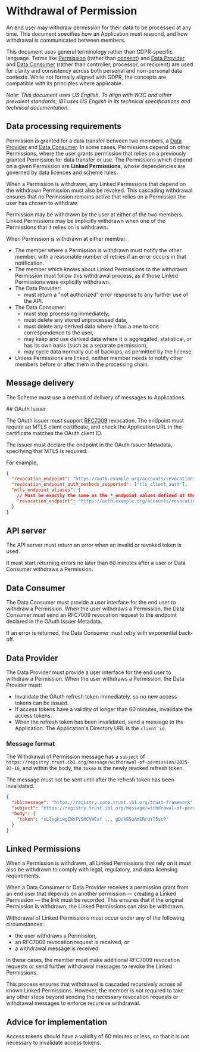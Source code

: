# Withdrawal of Permission

An end user may withdraw permission for their data to be processed at any time. This document specifies how an Application must respond, and how withdrawal is communicated between members.

This document uses general terminology rather than GDPR-specific language. Terms like [Permission](https://docs.trust.ib1.org/latest/glossary/#term-Permission) (rather than [consent](https://docs.trust.ib1.org/latest/glossary/#term-Consent)) and [Data Provider](https://docs.trust.ib1.org/latest/glossary/#term-Data-Provider) and [Data Consumer](https://docs.trust.ib1.org/latest/glossary/#term-Data-Consumer) (rather than controller, processor, or recipient) are used for clarity and consistency across both personal and non-personal data contexts. While not formally aligned with GDPR, the concepts are compatible with its principles where applicable.

_Note: This document uses US English. To align with W3C and other prevalent standards, IB1 uses US English in its technical specifications and technical documentation._


## Data processing requirements

Permission is granted for a data transfer between two members, a [Data Provider](https://docs.trust.ib1.org/latest/glossary/#term-Data-Provider) and [Data Consumer](https://docs.trust.ib1.org/latest/glossary/#term-Data-Consumer). In some cases, Permissions depend on other Permissions, where the user grants permission that relies on a previously granted Permission for data transfer or use. The Permissions which depend on a given Permission are **Linked Permissions**, whose dependencies are governed by data licences and scheme rules.

When a Permission is withdrawn, any Linked Permissions that depend on the withdrawn Permission must also be revoked. This cascading withdrawal ensures that no Permission remains active that relies on a Permission the user has chosen to withdraw.

Permission may be withdrawn by the user at either of the two members. Linked Permissions may be implicitly withdrawn when one of the Permissions that it relies on is withdrawn.

When Permission is withdrawn at either member:

 * The member where a Permission is withdrawn must notify the other member, with a reasonable number of retries if an error occurs in that notification.
 * The member which knows about Linked Permissions to the withdrawn Permission must follow this withdrawal process, as if those Linked Permissions were explicitly withdrawn.
 * The Data Provider:
    * must return a "not authorized" error response to any further use of the API.
 * The Data Consumer:
    * must stop processing immediately,
    * must delete any stored unprocessed data,
    * must delete any derived data where it has a one to one correspondence to the user,
    * may keep and use derived data where it is aggregated, statistical, or has its own basis (such as a separate permission),
    * may cycle data normally out of backups, as permitted by the license.
 * Unless Permissions are linked, neither member needs to notify other members before or after them in the processing chain.


## Message delivery

The Scheme must use a method of delivery of messages to Applications.


## OAuth Issuer

The OAuth issuer must support [RFC7009](https://www.rfc-editor.org/rfc/rfc7009) revocation. The endpoint must require an MTLS client certificate, and check the Application URL in the certificate matches the OAuth client ID.

The Issuer must declare the endpoint in the OAuth Issuer Metadata, specifying that MTLS is required.

For example,

``` json
{
  "revocation_endpoint": "https://auth.example.org/accounts/revocation",
  "revocation_endpoint_auth_methods_supported": ["tls_client_auth"],
  "mtls_endpoint_aliases": {
    // Must be exactly the same as the *_endpoint values defined at the top level
    "revocation_endpoint": "https://auth.example.org/accounts/revocation"
  }
}
```

## API server

The API server must return an error when an invalid or revoked token is used.

It must start returning errors no later than 60 minutes after a user or Data Consumer withdraws a Permission.


## Data Consumer

The Data Consumer must provide a user interface for the end user to withdraw a Permission. When the user withdraws a Permission, the Data Consumer must send an RFC7009 revocation request to the endpoint declared in the OAuth Issuer Metadata.

If an error is returned, the Data Consumer must retry with exponential back-off.


## Data Provider

The Data Provider must provide a user interface for the end user to withdraw a Permission. When the user withdraws a Permission, the Data Provider must:

 * Invalidate the OAuth refresh token immediately, so no new access tokens can be issued.
 * If access tokens have a validity of longer than 60 minutes, invalidate the access tokens.
 * When the refresh token has been invalidated, send a message to the Application. The Application's Directory URL is the `client_id`.

### Message format

The Withdrawal of Permission message has a `subject` of `https://registry.trust.ib1.org/message/withdrawal-of-permission/2025-03-16`, and within the body, the `token` is the newly revoked refresh token.

The message must not be sent until after the refresh token has been invalidated.

```json
{
  "ib1:message": "https://registry.core.trust.ib1.org/trust-framework",
  "subject": "https://registry.trust.ib1.org/message/withdrawal-of-permission/2025-03-16",
  "body": {
    "token": "sLlsgkiwgIWxFVSMCVWEaf ... gDukBSuAmERrUYT5scP"
  }
}
```


## Linked Permissions

When a Permission is withdrawn, all Linked Permissions that rely on it must also be withdrawn to comply with legal, regulatory, and data licensing requirements.

When a Data Consumer or Data Provider receives a permission grant from an end user that depends on another permission — creating a Linked Permission — the link must be recorded. This ensures that if the original Permission is withdrawn, the Linked Permissions can also be withdrawn.

Withdrawal of Linked Permissions must occur under any of the following circumstances:

 * the user withdraws a Permission,
 * an RFC7009 revocation request is received, or
 * a withdrawal message is received.

In these cases, the member must make additional RFC7009 revocation requests or send further withdrawal messages to revoke the Linked Permissions.

This process ensures that withdrawal is cascaded recursively across all known Linked Permissions. However, the member is not required to take any other steps beyond sending the necessary revocation requests or withdrawal messages to enforce recursive withdrawal.


## Advice for implementation

Access tokens should have a validity of 60 minutes or less, so that it is not necessary to invalidate access tokens.

